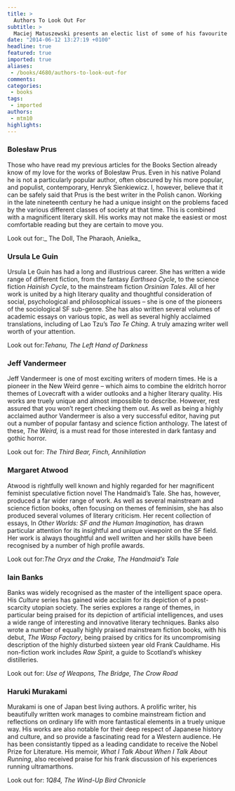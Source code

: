 ```yaml
---
title: >
  Authors To Look Out For
subtitle: >
  Maciej Matuszewski presents an electic list of some of his favourite authors for you to check out
date: "2014-06-12 13:27:19 +0100"
headline: true
featured: true
imported: true
aliases:
 - /books/4680/authors-to-look-out-for
comments:
categories:
 - books
tags:
 - imported
authors:
 - mtm10
highlights:
---
```


### Bolesław Prus

Those who have read my previous articles for the Books Section already know of my love for the works of Bolesław Prus. Even in his native Poland he is not a particularly popular author, often obscured by his more popular, and populist, contemporary, Henryk Sienkiewicz. I, however, believe that it can be safely said that Prus is the best writer in the Polish canon. Working in the late nineteenth century he had a unique insight on the problems faced by the various different classes of society at that time. This is combined with a magnificent literary skill. His works may not make the easiest or most comfortable reading but they are certain to move you.

Look out for:_ The Doll, The Pharaoh, Anielka_

### Ursula Le Guin

Ursula Le Guin has had a long and illustrious career. She has written a wide range of different fiction, from the fantasy _Earthsea Cycle_, to the science fiction _Hainish Cycle_, to the mainstream fiction _Orsinian Tales_. All of her work is united by a high literary quality and thoughtful consideration of social, psychological and philosophical issues – she is one of the pioneers of the sociological SF sub-genre. She has also written several volumes of academic essays on various topic, as well as several highly acclaimed translations, including of Lao Tzu’s _Tao Te Ching_. A truly amazing writer well worth of your attention.

Look out for:_Tehanu, The Left Hand of Darkness_

### Jeff Vandermeer

Jeff Vandermeer is one of most exciting writers of modern times. He is a pioneer in the New Weird genre – which aims to combine the eldritch horror themes of Lovecraft with a wider outlooks and a higher literary quality. His works are truely unique and almost impossible to describe. However, rest assured that you won’t regert checking them out. As well as being a highly acclaimed author Vandermeer is also a very successful editor, having put out a number of popular fantasy and science fiction anthology. The latest of these, _The Weird,_ is a must read for those interested in dark fantasy and gothic horror.

Look out for: _The Third Bear, Finch, Annihilation_

### Margaret Atwood

Atwood is rightfully well known and highly regarded for her magnificent feminist speculative fiction novel The Handmaid’s Tale. She has, however, produced a far wider range of work. As well as several mainstream and science fiction books, often focusing on themes of feminisim, she has also produced several volumes of literary criticism. Her recent collection of essays, In _Other Worlds: SF and the Human Imagination,_ has drawn particular attention for its insightful and unique viewpoint on the SF field. Her work is always thoughtful and well written and her skills have been recognised by a number of high profile awards.

Look out for:_The Oryx and the Crake, The Handmaid’s Tale_

### Iain Banks

Banks was widely recognised as the master of the intelligent space opera. His _Culture_ series has gained wide acclaim for its depiction of a post-scarcity utopian society. The series explores a range of themes, in particular being praised for its depiction of artificial intelligences, and uses a wide range of interesting and innovative literary techniques. Banks also wrote a number of equally highly praised mainstream fiction books, with his debut, _The Wasp Factory_, being praised by critics for its uncompromising description of the highly disturbed sixteen year old Frank Cauldhame. His non-fiction work includes _Raw Spirit_, a guide to Scotland’s whiskey distilleries.

Look out for: _Use of Weapons, The Bridge, The Crow Road_

### Haruki Murakami

Murakami is one of Japan best living authors. A prolific writer, his beautifully written work manages to combine mainstream fiction and reflections on ordinary life with more fantastical elements in a truely unique way. His works are also notable for their deep respect of Japanese history and culture, and so provide a fascinating read for a Western audience. He has been consistantly tipped as a leading candidate to receive the Nobel Prize for Literature. His memoir, _What I Talk About When I Talk About Running_, also received praise for his frank discussion of his experiences running ultramarthons.

Look out for: _1Q84, The Wind-Up Bird Chronicle_
